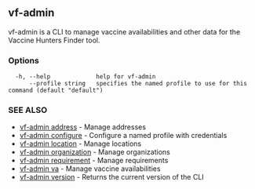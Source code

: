 ## vf-admin

vf-admin is a CLI to manage vaccine availabilities and other data for the Vaccine Hunters Finder tool.

### Options

```
  -h, --help             help for vf-admin
      --profile string   specifies the named profile to use for this command (default "default")
```

### SEE ALSO

* [vf-admin address](vf-admin_address.md)	 - Manage addresses
* [vf-admin configure](vf-admin_configure.md)	 - Configure a named profile with credentials
* [vf-admin location](vf-admin_location.md)	 - Manage locations
* [vf-admin organization](vf-admin_organization.md)	 - Manage organizations
* [vf-admin requirement](vf-admin_requirement.md)	 - Manage requirements
* [vf-admin va](vf-admin_va.md)	 - Manage vaccine availabilities
* [vf-admin version](vf-admin_version.md)	 - Returns the current version of the CLI

